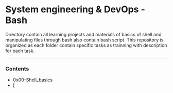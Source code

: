 # System engineering & DevOps - Bash

Directory contain all learning projects and materials of basics of shell and manipulating files through bash
also contain bash script.
This repository is organized as each folder contain specific tasks as trainning with description
for each task.

---

### Contents

- [0x00-Shell_basics](https://github.com/amgadfikry/alx-system_engineering-devops/tree/master/0x00-shell_basics)
- [
